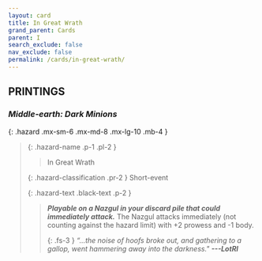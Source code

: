 ```yaml
---
layout: card
title: In Great Wrath
grand_parent: Cards
parent: I
search_exclude: false
nav_exclude: false
permalink: /cards/in-great-wrath/
---
```


## PRINTINGS


### _Middle-earth: Dark Minions_

{: .hazard .mx-sm-6 .mx-md-8 .mx-lg-10 .mb-4 }
> {: .hazard-name .p-1 .pl-2 }
> > <div class="hazard-mp"></div>
> > <div class="card-name">In Great Wrath</div>
>
> {: .hazard-classification .pr-2 }
> Short-event
>
> {: .hazard-text .black-text .p-2 }
> > ***Playable on a Nazgul in your discard pile that could immediately attack.*** The Nazgul attacks immediately (not counting against the hazard limit) with +2 prowess and -1 body.   
> > 
> > {: .fs-3 } 
> > _“...the noise of hoofs broke out, and gathering to a gallop, went hammering away into the darkness."_ ***---&#65279;LotRI*** 
>
